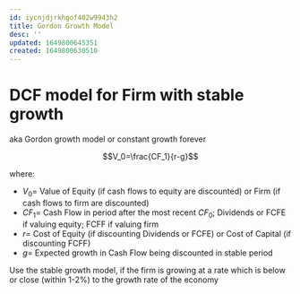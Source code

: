 ```yaml
---
id: iycnjdjrkhgof402w9943h2
title: Gordon Growth Model
desc: ''
updated: 1649800645351
created: 1649800630510
---
```

# DCF model for Firm with stable growth

aka Gordon growth model or constant growth forever

$$V_0=\frac{CF_1}{r-g}$$

where:
- $V_0=$ Value of Equity (if cash flows to equity are discounted) or Firm (if cash flows to firm are discounted)
- $CF_1=$ Cash Flow in period after the most recent $CF_0$; Dividends or FCFE if valuing equity; FCFF if valuing firm
- $r=$ Cost of Equity (if discounting Dividends or FCFE) or Cost of Capital (if discounting FCFF)
- $g=$ Expected growth in Cash Flow being discounted in stable period

Use the stable growth model, if the firm is growing at a rate which is below or close (within 1-2%) to the growth rate of the economy